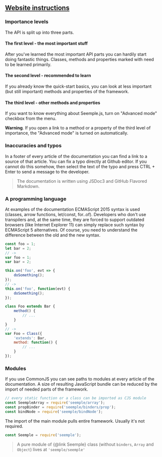 ## [Website instructions](#!website-instructions)

### Importance levels
The API is split up into three parts.

#### <i class="imp-level-1"></i> The first level - the most important stuff
After you've learned the most important API parts you can hardily start doing fantastic things. Classes, methods and properties marked with <i class="imp-level-1"></i> need to be learned primarily.

#### <i class="imp-level-2"></i> The second level - recommended to learn
If you already know the quick-start basics, you can look at less important (but still important) methods and properties of the framework.

#### <i class="imp-level-3"></i> The third level - other methods and properties
If you want to know everything about Seemple.js, turn on "Advanced mode" checkbox from the menu.

**Warning**. If you open a link to a method or a property of the third level of importance, the "Advanced mode" is turned on automatically.

### Inaccuracies and typos

In a footer of every article of the documentation you can find a link to a source of that article. You can fix a typo directly at Github editor. If you cannot do this somehow, then select the text of the typo and press CTRL + Enter to send a message to the developer.

> The documentation is written using JSDoc3 and GitHub Flavored Markdown.

### A programming language

At examples of the documentation ECMAScript 2015 syntax is used (classes, arrow functions, let/const, for..of). Developers who don't use transpilers and, at the same time, they are forced to support outdated browsers (like Internet Explorer 11) can simply replace such syntax by ECMAScript 5 alternatives. Of course, you need to understand the difference between the old and the new syntax.


```js
const foo = 1;
let bar = 2;
// ->
var foo = 1;
var bar = 2;
```

```js
this.on('foo', evt => {
    doSomething();
});
// ->
this.on('foo', function(evt) {
    doSomething();
});
```

```js
class Foo extends Bar {
    method() {
        // ...
    }
}
// ->
var Foo = Class({
    'extends': Bar,
    method: function() {
        // ...
    }
});
```


### Modules

If you use CommonJS you can see paths to modules at every article of the documentation. A size of resulting JavaScript bundle can be reduced by the import of needed parts of the framework.

```js
// every static function or a class can be imported as CJS module
const SeempleArray = require('seemple/array');
const propBinder = require('seemple/binders/prop');
const bindNode = require('seemple/bindNode');
```

The import of the main module pulls entire framework. Usually it's not required.
```js
const Seemple = require('seemple');
```

> A pure module of {@link Seemple} class (without ``binders``, ``Array`` and ``Object``) lives at ``'seemple/seemple'``
